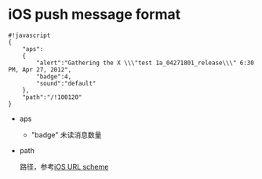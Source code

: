 # iOS push message format



	#!javascript
	{
	    "aps":
	    {
	        "alert":"Gathering the X \\\"test 1a_04271801_release\\\" 6:30 PM, Apr 27, 2012",
	        "badge":4,
	        "sound":"default"
	    },
	    "path":"/!100120"
	}


* aps
    * "badge" 未读消息数量
* path

    路径，参考[iOS URL scheme](ios_url_scheme.html)

